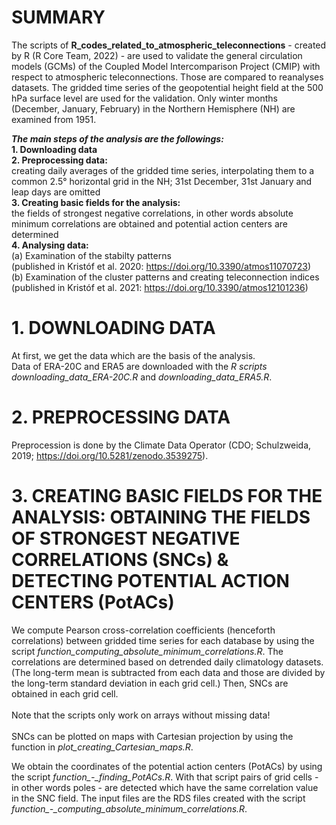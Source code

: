 # SUMMARY

The scripts of **R_codes_related_to_atmospheric_teleconnections** - created by R (R Core Team, 2022) - are used to validate the general circulation models (GCMs) of the Coupled Model Intercomparison Project (CMIP) with respect to atmospheric teleconnections. Those are compared to reanalyses datasets. The gridded time series of the geopotential height field at the 500 hPa surface level are used for the validation. Only winter months (December, January, February) in the Northern Hemisphere (NH) are examined from 1951.

***The main steps of the analysis are the followings:***<br>
**1. Downloading data**<br>
**2. Preprocessing data:**<br> creating daily averages of the gridded time series, interpolating them to a common 2.5° horizontal grid in the NH; 31st December, 31st January and leap days are omitted<br>
**3. Creating basic fields for the analysis:**<br> the fields of strongest negative correlations, in other words absolute minimum correlations are obtained and potential action centers are determined<br>
**4. Analysing data:** <br>
   (a) Examination of the stabilty patterns <br>
       (published in Kristóf et al. 2020: https://doi.org/10.3390/atmos11070723) <br>
   (b) Examination of the cluster patterns and creating teleconnection indices <br>
       (published in Kristóf et al. 2021: https://doi.org/10.3390/atmos12101236)
 
# 1. DOWNLOADING DATA
At first, we get the data which are the basis of the analysis. <br>
Data of ERA-20C and ERA5 are downloaded with the *R scripts downloading_data_ERA-20C.R* and *downloading_data_ERA5.R*.

# 2. PREPROCESSING DATA
Preprocession is done by the Climate Data Operator (CDO; Schulzweida, 2019; https://doi.org/10.5281/zenodo.3539275).

# 3. CREATING BASIC FIELDS FOR THE ANALYSIS: OBTAINING THE FIELDS OF STRONGEST NEGATIVE CORRELATIONS (SNCs) & DETECTING POTENTIAL ACTION CENTERS (PotACs)
We compute Pearson cross-correlation coefficients (henceforth correlations) between gridded time series for each database by using the script *function_computing_absolute_minimum_correlations.R*. The correlations are determined based on detrended daily climatology datasets. (The long-term mean is subtracted from each data and those are divided by the long-term standard deviation in each grid cell.) Then, SNCs are obtained in each grid cell. <br>
<br>
Note that the scripts only work on arrays without missing data! <br>
<br>
SNCs can be plotted on maps with Cartesian projection by using the function in *plot_creating_Cartesian_maps.R*.

We obtain the coordinates of the potential action centers (PotACs) by using the script *function_-_finding_PotACs.R*.
With that script pairs of grid cells - in other words poles - are detected which have the same correlation value in the SNC field.
The input files are the RDS files created with the script *function_-_computing_absolute_minimum_correlations.R*.

